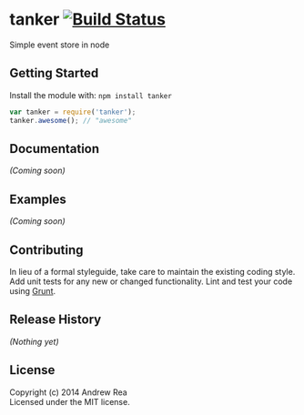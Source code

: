 # tanker [![Build Status](https://secure.travis-ci.org/REAANDREW/EventSourcingInNode.png?branch=master)](http://travis-ci.org/REAANDREW/EventSourcingInNode)

Simple event store in node

## Getting Started
Install the module with: `npm install tanker`

```javascript
var tanker = require('tanker');
tanker.awesome(); // "awesome"
```

## Documentation
_(Coming soon)_

## Examples
_(Coming soon)_

## Contributing
In lieu of a formal styleguide, take care to maintain the existing coding style. Add unit tests for any new or changed functionality. Lint and test your code using [Grunt](http://gruntjs.com/).

## Release History
_(Nothing yet)_

## License
Copyright (c) 2014 Andrew Rea  
Licensed under the MIT license.
